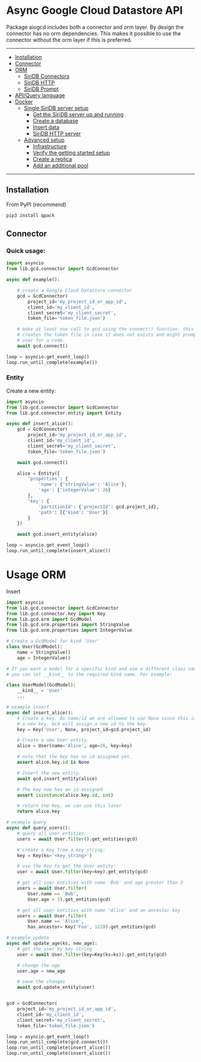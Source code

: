 Async Google Cloud Datastore API
================================
Package aiogcd includes both a connector and orm layer. By design the connector
has no orm dependencies. This makes it possible to use the connector without
the orm layer if this is preferred.

---------------------------------------
  * [Installation](#installation)
  * [Connector](#create-or-expand-a-database)
  * [ORM](#using-siridb)
    * [SiriDB Connectors](#siridb-connectors)
    * [SiriDB HTTP](#siridb-http)
    * [SiriDB Prompt](#siridb-prompt)
  * [API/Query language](#query-language)
  * [Docker](#docker)
    * [Single SiriDB server setup](#single-siridb-server-setup)
      * [Get the SiriDB server up and running](#get-the-siridb-server-up-and-running)
      * [Create a database](#create-a-database)
      * [Insert data](#insert-data)
      * [SiriDB HTTP server](#siridb-http-server)
    * [Advanced setup](#advanced-setup)
      * [Infrastructure](#infrastructure)
      * [Verify the getting started setup](#verify-the-getting-started-setup)
      * [Create a replica](#create-a-replica)
      * [Add an additional pool](#add-an-additional-pool)

---------------------------------------

## Installation
From PyPI (recommend)
```
pip3 install qpack
```

## Connector


### Quick usage:

```python
import asyncio
from lib.gcd.connector import GcdConnector

async def example():

    # create a Google Cloud Datastore connector
    gcd = GcdConnector(
        project_id='my_project_id_or_app_id',
        client_id='my_client_id',
        client_secret='my_client_secret',
        token_file='token_file.json')

    # make at least one call to gcd using the connect() function. this function
    # creates the token file in case it does not exists and might prompt the
    # user for a code.
    await gcd.connect()

loop = asyncio.get_event_loop()
loop.run_until_complete(example())


```

### Entity

Create a new entity:

```python
import asyncio
from lib.gcd.connector import GcdConnector
from lib.gcd.connector.entity import Entity

async def insert_alice():
    gcd = GcdConnector(
        project_id='my_project_id_or_app_id',
        client_id='my_client_id',
        client_secret='my_client_secret',
        token_file='token_file.json')

    await gcd.connect()

    alice = Entity({
        'properties': {
            'name': {'stringValue': 'Alice'},
            'age': {'integerValue': 26}
        },
        'key': {
            'partitionId': {'projectId': gcd.project_id},
            'path': [{'kind': 'User'}]
        }
    })

    await gcd.insert_entity(alice)

loop = asyncio.get_event_loop()
loop.run_until_complete(insert_alice())

```

Usage ORM
=========

Insert

```python
import asyncio
from lib.gcd.connector import GcdConnector
from lib.gcd.connector.key import Key
from lib.gcd.orm import GcdModel
from lib.gcd.orm.properties import StringValue
from lib.gcd.orm.properties import IntegerValue

# Create a GcdModel for kind 'User'
class User(GcdModel):
    name = StringValue()
    age = IntegerValue()

# If you want a model for a specific kind and use a different class name
# you can set __kind__ to the required kind name. For example:

class UserModel(GcdModel):
    __kind__ = 'User'
    ...

# example insert
async def insert_alice():
    # Create a key. As name/id we are allowed to use None since this is
    # a new key. Gcd will assign a new id to the key.
    key = Key('User', None, project_id=gcd.project_id)

    # Create a new User entity.
    alice = User(name='Alice', age=26, key=key)

    # note that the key has no id assigned yet.
    assert alice.key.id is None

    # Insert the new entity.
    await gcd.insert_entity(alice)

    # The key now has an id assigned
    assert isinstance(alice.key.id, int)

    # return the key, we can use this later
    return alice.key

# example query
async def query_users():
    # query all user entities:
    users = await User.filter().get_entities(gcd)

    # create a Key from a key string:
    key = Key(ks='<key_string>')

    # use the Key to get the User entity:
    user = await User.filter(key=key).get_entity(gcd)

    # get all user entities with name 'Bob' and age greater than 3
    users = await User.filter(
        User.name == 'Bob',
        User.age > 3).get_entities(gcd)

    # get all user entities with name 'Alice' and an ancestor key
    users = await User.filter(
        User.name == 'Alice',
        has_ancestor= Key('Foo', 123)).get_entities(gcd)

# example update
async def update_age(ks, new_age):
    # get the user by key string
    user = await User.filter(key=Key(ks=ks)).get_entity(gcd)

    # change the age
    user.age = new_age

    # save the changes
    await gcd.update_entity(user)


gcd = GcdConnector(
    project_id='my_project_id_or_app_id',
    client_id='my_client_id',
    client_secret='my_client_secret',
    token_file='token_file.json')

loop = asyncio.get_event_loop()
loop.run_until_complete(gcd.connect())
loop.run_until_complete(insert_alice())
loop.run_until_complete(insert_alice())

```





